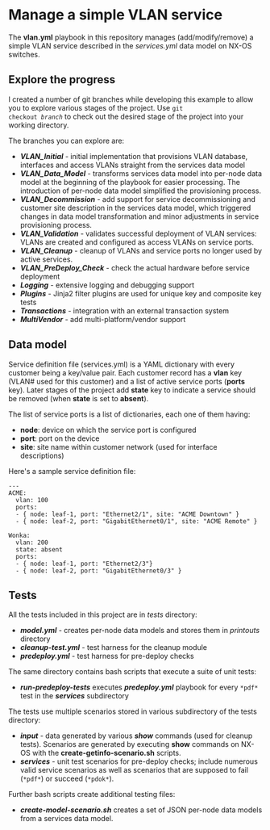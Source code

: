 # Manage a simple VLAN service

The **vlan.yml** playbook in this repository manages (add/modify/remove) a simple VLAN service described in the *services.yml* data model on NX-OS switches.

## Explore the progress

I created a number of git branches while developing this example to allow you to explore various stages of the project. Use <code>git checkout *branch*</code> to check out the desired stage of the project into your working directory.

The branches you can explore are:

* ***VLAN_Initial*** - initial implementation that provisions VLAN database, interfaces and access VLANs straight from the services data model
* ***VLAN_Data_Model*** - transforms services data model into per-node data model at the beginning of the playbook for easier processing. The introduction of per-node data model simplified the provisioning process.
* ***VLAN_Decommission*** - add support for service decommissioning and customer site description in the services data model, which triggered changes in data model transformation and minor adjustments in service provisioning process.
* ***VLAN_Validation*** - validates successful deployment of VLAN services: VLANs are created and configured as access VLANs on service ports.
* ***VLAN_Cleanup*** - cleanup of VLANs and service ports no longer used by active services.
* ***VLAN_PreDeploy_Check*** - check the actual hardware before service deployment
* ***Logging*** - extensive logging and debugging support
* ***Plugins*** - Jinja2 filter plugins are used for unique key and composite key tests
* ***Transactions*** - integration with an external transaction system
* ***MultiVendor*** - add multi-platform/vendor support

## Data model

Service definition file (services.yml) is a YAML dictionary with every customer being a key/value pair. Each customer record has a **vlan** key (VLAN# used for this customer) and a list of active service ports (**ports** key). Later stages of the project add **state** key to indicate a service should be removed (when **state** is set to **absent**).

The list of service ports is a list of dictionaries, each one of them having:
* **node**: device on which the service port is configured
* **port**: port on the device
* **site**: site name within customer network (used for interface descriptions)

Here's a sample service definition file:

    ---
    ACME:
      vlan: 100
      ports:
      - { node: leaf-1, port: "Ethernet2/1", site: "ACME Downtown" }
      - { node: leaf-2, port: "GigabitEthernet0/1", site: "ACME Remote" }

    Wonka:
      vlan: 200
      state: absent
      ports:
      - { node: leaf-1, port: "Ethernet2/3"}
      - { node: leaf-2, port: "GigabitEthernet0/3" }

## Tests

All the tests included in this project are in *tests* directory:

* ***model.yml*** - creates per-node data models and stores them in *printouts* directory
* ***cleanup-test.yml*** - test harness for the cleanup module
* ***predeploy.yml*** - test harness for pre-deploy checks

The same directory contains bash scripts that execute a suite of unit tests:

* ***run-predeploy-tests*** executes ***predeploy.yml*** playbook for every `*pdf*` test in the ***services*** subdirectory

The tests use multiple scenarios stored in various subdirectory of the tests directory:

* ***input*** - data generated by various ***show*** commands (used for cleanup tests). Scenarios are generated by executing **show** commands on NX-OS with the **create-getinfo-scenario.sh** scripts.
* ***services*** - unit test scenarios for pre-deploy checks; include numerous valid service scenarios as well as scenarios that are supposed to fail (`*pdf*`) or succeed (`*pdok*`).

Further bash scripts create additional testing files:

* ***create-model-scenario.sh*** creates a set of JSON per-node data models from a services data model.